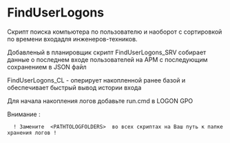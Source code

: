# FindUserLogons
Скрипт поиска компьютера по пользователю
и наоборот с сортировкой по времени входадля инженеров-техников.

Добавленый в планировщик скрипт FindUserLogons_SRV собирает данные о последнем входе 
пользователей на АРМ с последующим сохранением в JSON файл

FindUserLogons_CL - оперирует накопленной ранее базой и обеспечивает быстрый вывод истории входа

Для начала накопления логов добавьте run.cmd в LOGON GPO 

Внимание :

      ! Замените  <PATHTOLOGFOLDERS>  во всех скриптах на Ваш путь к папке хранения логов !
